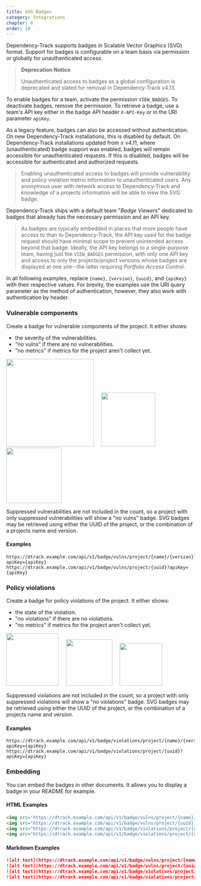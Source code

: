 ```yaml
---
title: SVG Badges
category: Integrations
chapter: 6
order: 10
---
```


Dependency-Track supports badges in Scalable Vector Graphics (SVG) format. Support for badges is configurable on a team
basis via permission or globally for unauthenticated access.

> **Deprecation Notice**
> 
> Unauthenticated access to badges as a global configuration is deprecated and slated for removal in Dependency-Track
> v4.13.

To enable badges for a team, activate the permission `VIEW_BADGES`. To deactivate badges, remove the permission. To 
retrieve a badge, use a team's API key either in the badge API header `X-API-Key` or in the URI parameter `apiKey`.

As a legacy feature, badges can also be accessed without authentication. On new Dependency-Track installations, this is
disabled by default. On Dependency-Track installations updated from &leq; v4.11, where (unauthenticated) badge support 
was enabled, badges will remain accessible for unauthenticated requests. If this is disabled, badges will be accessible
for authenticated and authorized requests.

> Enabling unauthenticated access to badges will provide vulnerability and policy violation metric information to
> unauthenticated users. Any anonymous user with network access to Dependency-Track and knowledge of a projects
> information will be able to view the SVG badge.

Dependency-Track ships with a default team "_Badge Viewers_" dedicated to badges that already has the necessary
permission and an API key.

> As badges are typically embedded in places that more people have access to than to Dependency-Track, the API key used
> for the badge request should have minimal scope to prevent unintended access beyond that badge. Ideally, the API
> key belongs to a single-purpose team, having just the `VIEW_BADGES` permission, with only one API key and access to 
> only the projects/project versions whose badges are displayed at one site--the latter requiring _Portfolio Access 
> Control_. 

In all following examples, replace `{name}`, `{version}`, `{uuid}`, and `{apiKey}` with their respective values. For
brevity, the examples use the URI query parameter as the method of authentication, however, they also work with
authentication by header.

### Vulnerable components
Create a badge for vulnerable components of the project. It either shows:

* the severity of the vulnerabilities.
* "no vulns" if there are no vulnerabilities.
* "no metrics" if metrics for the project aren't collect yet.

<img src="/images/badge-project-vulns.svg" width="234"/>
&nbsp;&nbsp;&nbsp;
<img src="/images/badge-project-vulns-none.svg" width="144"/>
&nbsp;&nbsp;&nbsp;
<img src="/images/badge-project-vulns-nometrics.svg" width="148"/>

Suppressed vulnerabilities are not included in the count, so a project with only suppressed vulnerabilities will show
a "no vulns" badge. SVG badges may be retrieved using either the UUID of the project, or the combination of a projects
name and version.

#### Examples
```
https://dtrack.example.com/api/v1/badge/vulns/project/{name}/{version}?apiKey={apiKey}
https://dtrack.example.com/api/v1/badge/vulns/project/{uuid}?apiKey={apiKey}
```

### Policy violations
Create a badge for policy violations of the project. It either shows:

* the state of the violation.
* "no violations" if there are no violations.
* "no metrics" if metrics for the project aren't collect yet.

<img src="/images/badge-project-violations.svg" width="140"/>
&nbsp;&nbsp;&nbsp;
<img src="/images/badge-project-violations-none.svg" width="124"/>
&nbsp;&nbsp;&nbsp;
<img src="/images/badge-project-violations-nometrics.svg" width="114"/>

Suppressed violations are not included in the count, so a project with only suppressed violations will show
a "no violations" badge. SVG badges may be retrieved using either the UUID of the project, or the combination of a
projects name and version.

#### Examples

```
https://dtrack.example.com/api/v1/badge/violations/project/{name}/{version}?apiKey={apiKey}
https://dtrack.example.com/api/v1/badge/violations/project/{uuid}?apiKey={apiKey}
```


### Embedding
You can embed the badges in other documents. It allows you to display a badge in your README for example.

#### HTML Examples
```html
<img src="https://dtrack.example.com/api/v1/badge/vulns/project/{name}/{version}?apiKey={apiKey}">
<img src="https://dtrack.example.com/api/v1/badge/vulns/project/{uuid}?apiKey={apiKey}">
<img src="https://dtrack.example.com/api/v1/badge/violations/project/{name}/{version}?apiKey={apiKey}">
<img src="https://dtrack.example.com/api/v1/badge/violations/project/{uuid}?apiKey={apiKey}">
```

#### Markdown Examples
```markdown
![alt text](https://dtrack.example.com/api/v1/badge/vulns/project/{name}/{version}?apiKey={apiKey})
![alt text](https://dtrack.example.com/api/v1/badge/vulns/project/{uuid}?apiKey={apiKey})
![alt text](https://dtrack.example.com/api/v1/badge/violations/project/{name}/{version}?apiKey={apiKey})
![alt text](https://dtrack.example.com/api/v1/badge/violations/project/{uuid}?apiKey={apiKey})
```


